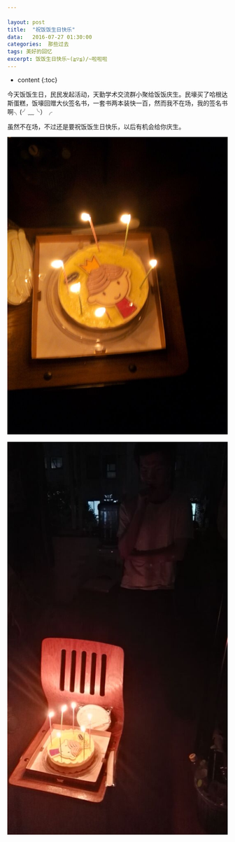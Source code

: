 ```yaml
---

layout: post
title:  "祝饭饭生日快乐"
data:   2016-07-27 01:30:00
categories:  那些过去
tags: 美好的回忆
excerpt: 饭饭生日快乐~(≧▽≦)/~啦啦啦
---
```


* content
  {:toc}

今天饭饭生日，民民发起活动，天勤学术交流群小聚给饭饭庆生。民壕买了哈根达斯蛋糕，饭壕回赠大伙签名书，一套书两本装快一百，然而我不在场，我的签名书啊╮(╯﹏╰）╭

虽然不在场，不过还是要祝饭饭生日快乐，以后有机会给你庆生。


![1](https://raw.githubusercontent.com/LeoJohn1991/LeoJohn1991.github.io/master/images/20160727/happyfanfan.jpg)

![2](https://raw.githubusercontent.com/LeoJohn1991/LeoJohn1991.github.io/master/images/20160727/happyfanfan1.jpg)